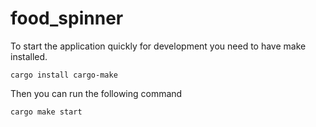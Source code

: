 # food_spinner

To start the application quickly for development you need to have make installed.

`cargo install cargo-make`

Then you can run the following command

`cargo make start`
